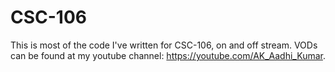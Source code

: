 # CSC-106
This is most of the code I've written for CSC-106, on and off stream. VODs can be found at my youtube channel: <https://youtube.com/AK_Aadhi_Kumar>.
